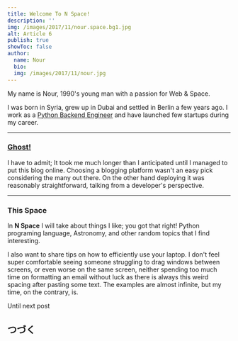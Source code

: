 ```yaml
---
title: Welcome To N Space!
description: ''
img: /images/2017/11/nour.space.bg1.jpg
alt: Article 6
publish: true
showToc: false
author: 
  name: Nour
  bio: 
  img: /images/2017/11/nour.jpg
---
```


My name is Nour, 1990's young man with a passion for Web & Space.

I was born in Syria, grew up in Dubai and settled in Berlin a few years ago. I work as a [Python Backend Engineer](https://www.linkedin.com/in/nourchawich/) and have launched few startups during my career.

---

### [Ghost!](https://ghost.org)

I have to admit; It took me much longer than I anticipated until I managed to put this blog online. Choosing a blogging platform wasn't an easy pick considering the many out there. On the other hand deploying it was reasonably straightforward, talking from a developer's perspective.

---

### This Space

In **N Space** I will take about things I like; you got that right!
Python programing language, Astronomy, and other random topics that I find interesting.

I also want to share tips on how to efficiently use your laptop. I don't feel super comfortable seeing someone struggling to drag windows between screens, or even worse on the same screen, neither spending too much time on formatting an email without luck as there is always this weird spacing after pasting some text.
The examples are almost infinite, but my time, on the contrary, is.

Until next post

## つづく

